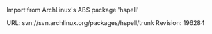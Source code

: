 Import from ArchLinux's ABS package 'hspell'

URL: svn://svn.archlinux.org/packages/hspell/trunk
Revision: 196284
